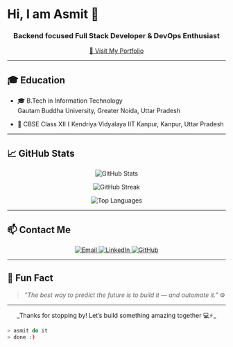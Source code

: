 # Hi, I am Asmit 👋

<h3 align="center">
 Backend focused Full Stack Developer & DevOps Enthusiast
</h3>

<p align="center">
  <a href="http://portfoliohehe.vercel.app" target="_blank" rel="noopener noreferrer" >
    🔗 Visit My Portfolio
  </a>
</p>

---


## 🎓 Education

- 🎓 B.Tech in Information Technology   
  Gautam Buddha University, Greater Noida, Uttar Pradesh

- 🏫 CBSE Class XII ( 
  Kendriya Vidyalaya IIT Kanpur, Kanpur, Uttar Pradesh

---

## 📈 GitHub Stats

<p align="center">
  <img src="https://github-readme-stats.vercel.app/api?username=asmit990&show_icons=true&theme=radical" alt="GitHub Stats" />
</p>

<p align="center">
  <img src="https://github-readme-streak-stats.herokuapp.com/?user=asmit990&theme=radical" alt="GitHub Streak" />
</p>

<p align="center">
  <img src="https://github-readme-stats.vercel.app/api/top-langs/?username=asmit990&layout=compact&theme=radical" alt="Top Languages" />
</p>

---

## 📫 Contact Me

<p align="center">
  <a href="mailto:asmitpandey41@gmail.com" >
    <img alt="Email" src="https://img.shields.io/badge/-Email-D14836?logo=gmail&logoColor=white&style=for-the-badge" />
  </a>
  <a href="https://www.linkedin.com/in/asmit-pandey-950406290" target="_blank" rel="noopener noreferrer">
    <img alt="LinkedIn" src="https://img.shields.io/badge/-LinkedIn-0A66C2?logo=linkedin&logoColor=white&style=for-the-badge" />
  </a>
  <a href="https://github.com/asmit990" target="_blank" rel="noopener noreferrer">
    <img alt="GitHub" src="https://img.shields.io/badge/-GitHub-181717?logo=github&logoColor=white&style=for-the-badge" />
  </a>
</p>

---

## 🧩 Fun Fact

> *"The best way to predict the future is to build it — and automate it."* ⚙️

---

<p align="center">
  _Thanks for stopping by! Let’s build something amazing together 💻⚡_
</p>

```bash
> asmit do it
> done :)


